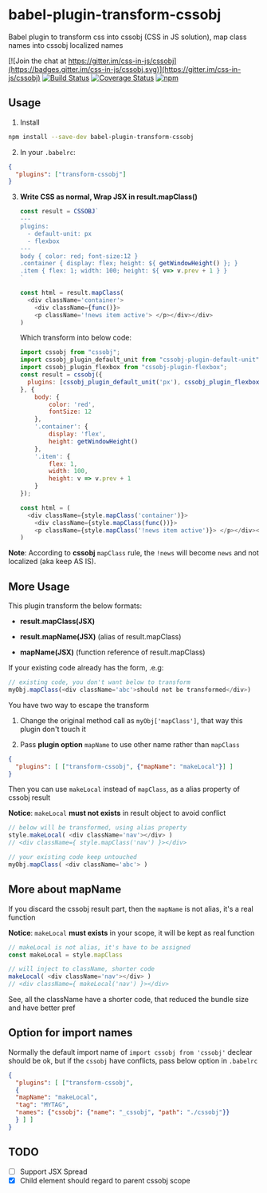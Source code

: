 # babel-plugin-transform-cssobj
Babel plugin to transform css into cssobj (CSS in JS solution), map class names into cssobj localized names

[![Join the chat at https://gitter.im/css-in-js/cssobj](https://badges.gitter.im/css-in-js/cssobj.svg)](https://gitter.im/css-in-js/cssobj)
[![Build Status](https://travis-ci.org/cssobj/babel-plugin-transform-cssobj.svg?branch=master)](https://travis-ci.org/cssobj/babel-plugin-transform-cssobj)
[![Coverage Status](https://coveralls.io/repos/github/cssobj/babel-plugin-transform-cssobj/badge.svg?branch=master)](https://coveralls.io/github/cssobj/babel-plugin-transform-cssobj?branch=master)
[![npm](https://img.shields.io/npm/v/babel-plugin-transform-cssobj.svg "Version")](https://www.npmjs.com/package/cssobj)

## Usage

1. Install

  ``` bash
  npm install --save-dev babel-plugin-transform-cssobj
  ```

2. In your `.babelrc`:

  ``` json
  {
    "plugins": ["transform-cssobj"]
  }
  ```

3. **Write CSS as normal, Wrap JSX in result.mapClass()**

    ``` javascript
    const result = CSSOBJ`
    ---
    plugins:
      - default-unit: px
      - flexbox
    ---
    body { color: red; font-size:12 }
    .container { display: flex; height: ${ getWindowHeight() }; }
    .item { flex: 1; width: 100; height: ${ v=> v.prev + 1 } }
    `

    const html = result.mapClass(
      <div className='container'>
        <div className={func()}>
        <p className='!news item active'> </p></div></div>
    )
    ```

    Which transform into below code:

    ``` javascript
    import cssobj from "cssobj";
    import cssobj_plugin_default_unit from "cssobj-plugin-default-unit";
    import cssobj_plugin_flexbox from "cssobj-plugin-flexbox";
    const result = cssobj({
      plugins: [cssobj_plugin_default_unit('px'), cssobj_plugin_flexbox()]
    }, {
        body: {
            color: 'red',
            fontSize: 12
        },
        '.container': {
            display: 'flex',
            height: getWindowHeight()
        },
        '.item': {
            flex: 1,
            width: 100,
            height: v => v.prev + 1
        }
    });

    const html = (
      <div className={style.mapClass('container')}>
        <div className={style.mapClass(func())}>
        <p className={style.mapClass('!news item active')}> </p></div></div>
    )
    ```

  **Note**: According to **cssobj** `mapClass` rule, the `!news` will become `news` and not localized (aka keep AS IS).

## More Usage

  This plugin transform the below formats:

  - **result.mapClass(JSX)**

  - **result.mapName(JSX)** (alias of result.mapClass)

  - **mapName(JSX)** (function reference of result.mapClass)


  If your existing code already has the form, .e.g:

  ```Javascript
  // existing code, you don't want below to transform
  myObj.mapClass(<div className='abc'>should not be transformed</div>)
  ```

You have two way to escape the transform

1. Change the original method call as `myObj['mapClass']`, that way this plugin don't touch it

2. Pass **plugin option** `mapName` to use other name rather than `mapClass`

  ``` json
  {
    "plugins": [ ["transform-cssobj", {"mapName": "makeLocal"}] ]
  }
  ```

  Then you can use `makeLocal` instead of `mapClass`, as a alias property of cssobj result

  **Notice**: `makeLocal` **must not exists** in result object to avoid conflict

  ```javascript
  // below will be transformed, using alias property
  style.makeLocal( <div className='nav'></div> )
  // <div className={ style.mapClass('nav') }></div>

  // your existing code keep untouched
  myObj.mapClass( <div className='abc'> )
  ```

## More about mapName

  If you discard the cssobj result part, then the `mapName` is not alias, it's a real function

  **Notice**: `makeLocal` **must exists** in your scope, it will be kept as real function

  ```javascript
  // makeLocal is not alias, it's have to be assigned
  const makeLocal = style.mapClass

  // will inject to className, shorter code
  makeLocal( <div className='nav'></div> )
  // <div className={ makeLocal('nav') }></div>
  ```

  See, all the className have a shorter code, that reduced the bundle size and have better pref

## Option for import names

  Normally the default import name of `import cssobj from 'cssobj'` declear should be ok, but if the `cssobj` have conflicts, pass below option in `.babelrc`

  ```json
  {
    "plugins": [ ["transform-cssobj",
    {
    "mapName": "makeLocal",
    "tag": "MYTAG",
    "names": {"cssobj": {"name": "_cssobj", "path": "./cssobj"}}
    } ] ]
  }
  ```

## TODO

 - [ ] Support JSX Spread
 - [x] Child element should regard to parent cssobj scope
